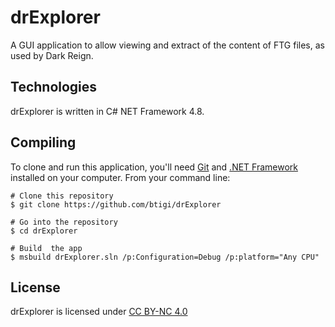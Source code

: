 # drExplorer

A GUI application to allow viewing and extract of the content of FTG files, as used by Dark Reign.


## Technologies

drExplorer is written in C# NET Framework 4.8.


## Compiling

To clone and run this application, you'll need [Git](https://git-scm.com) and [.NET Framework](https://dotnet.microsoft.com/) installed on your computer. From your command line:

```
# Clone this repository
$ git clone https://github.com/btigi/drExplorer

# Go into the repository
$ cd drExplorer

# Build  the app
$ msbuild drExplorer.sln /p:Configuration=Debug /p:platform="Any CPU"
```


## License

drExplorer is licensed under [CC BY-NC 4.0](https://creativecommons.org/licenses/by-nc/4.0/)